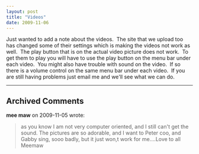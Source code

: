 ```yaml
---
layout: post
title: "Videos"
date: 2009-11-06
---
```


<p>Just wanted to add a note about the videos.&nbsp; The site that we upload too has changed some of their settings which is making the videos not work as well.&nbsp; The play button that is on the actual video picture does not work.&nbsp; To get them to play you will have to use the play button on the menu bar under each video.&nbsp; You might also have trouble with sound on the video.&nbsp; If so there is a volume control on the same menu bar under each video.&nbsp; If you are still having problems just email me and we'll see what we can do.&nbsp; </p>


---

## Archived Comments

**mee maw** on 2009-11-05 wrote:

> as you know I am not very computer oriented, and I still can't get the sound.  The pictures are so adorable, and I want to Peter coo, and Gabby sing, sooo badly, but it just won,t work for me....Love to all Meemaw

